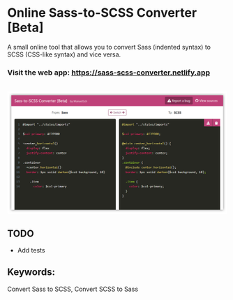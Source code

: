 # Online Sass-to-SCSS Converter [Beta]

A small online tool that allows you to convert Sass (indented syntax) to SCSS (CSS-like syntax) and vice versa.

### Visit the web app: https://sass-scss-converter.netlify.app

<br/>

<a href="https://sass-scss-converter.netlify.app" align="center">
  <img src="./res/screenshot.png"/>
</a>

## TODO
* Add tests

## Keywords:
Convert Sass to SCSS, Convert SCSS to Sass
